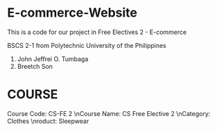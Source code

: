 # E-commerce-Website
This is a code for our project in Free Electives 2 - E-commerce

BSCS 2-1 from Polytechnic University of the Philippines
1. John Jeffrei O. Tumbaga
2. Breetch Son

# COURSE
Course Code: CS-FE 2
\nCourse Name: CS Free Elective 2
\nCategory: Clothes
\nroduct: Sleepwear


